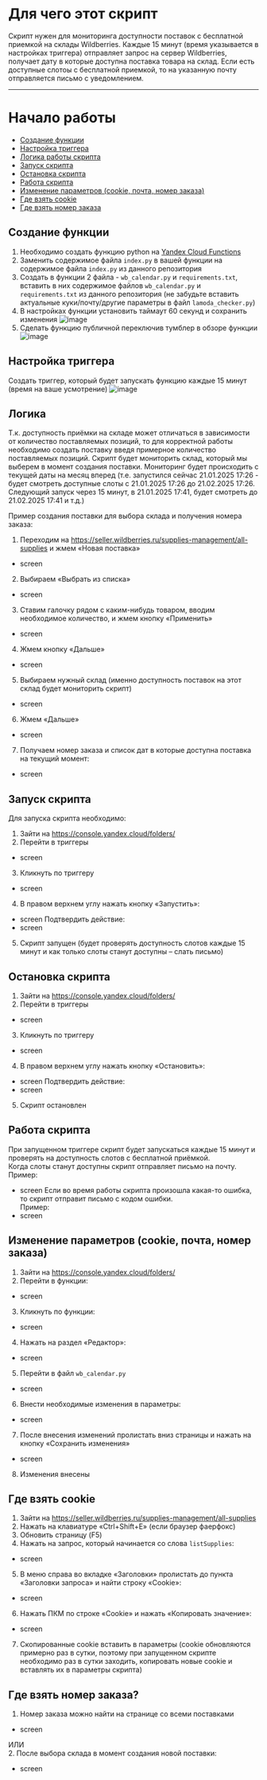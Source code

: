# Для чего этот скрипт

Скрипт нужен для мониторинга доступности поставок с бесплатной приемкой на склады Wildberries. Каждые 15 минут (время указывается в настройках триггера) отправляет запрос на сервер Wildberries, получает дату в которые доступна поставка товара на склад. Если есть доступные слотоы с бесплатной приемкой, то на указанную почту отправляется письмо с уведомлением.

___

# Начало работы

* [Создание функции](#создание-функции)
* [Настройка триггера](#настройка-триггера)
* [Логика работы скрипта](#логика-работы-скрипта)
* [Запуск скрипта](#запуск-скрипта)
* [Остановка скрипта](#остановка-скрипта)
* [Работа скрипта](#работа-скрипта)
* [Изменение параметров (cookie, почта, номер заказа)](#изменение-параметров-cookie-почта-номер-заказа)
* [Где взять cookie](#где-взять-cookie)
* [Где взять номер заказа](#где-взять-номер-заказа)


## Создание функции

1. Необходимо создать функцию python на [Yandex Cloud Functions](https://console.yandex.cloud/folders) 
2. Заменить содержимое файла `index.py` в вашей функции на содержимое файла `index.py` из данного репозитория
3. Создать в функции 2 файла - `wb_calendar.py` и `requirements.txt`, вставить в них содержимое файлов `wb_calendar.py` и `requirements.txt` из данного репозитория (не забудьте вставить актуальные куки/почту/другие параметры в файл `lamoda_checker.py`)
4. В настройках функции установить таймаут 60 секунд и сохранить изменения
![image](https://github.com/user-attachments/assets/7b72ff96-543e-4886-9ad9-751239dee50f) 
5. Сделать функцию публичной переключив тумблер в обзоре функции
![image](https://github.com/user-attachments/assets/251ebed7-2ee7-4a82-87cb-db9e51597b18)


## Настройка триггера

Создать триггер, который будет запускать функцию каждые 15 минут (время на ваше усмотрение)
![image](https://github.com/user-attachments/assets/84fcbbf3-58c6-4e24-9e97-7a6b8b90fa14)



## Логика

Т.к. доступность приёмки на складе может отличаться в зависимости от количество поставляемых позиций, то для корректной работы необходимо создать поставку введя примерное количество поставляемых позиций. Скрипт будет мониторить склад, который мы выберем в момент создания поставки. Мониторинг будет происходить с текущей даты на месяц вперед (т.е. запустился сейчас 21.01.2025 17:26 - будет смотреть доступные слоты с 21.01.2025 17:26  до 21.02.2025 17:26. Следующий запуск через 15 минут, в 21.01.2025 17:41, будет смотреть до 21.02.2025 17:41 и т.д.)

Пример создания поставки для выбора склада и получения номера заказа:<br>
1.	Переходим на https://seller.wildberries.ru/supplies-management/all-supplies и жмем «Новая поставка»<br>
* screen
2.	Выбираем «Выбрать из списка»<br>
* screen
3.	Ставим галочку рядом с каким-нибудь товаром, вводим необходимое количество, и жмем кнопку «Применить»<br>
* screen 
4.	Жмем кнопку «Дальше»<br>
* screen
5.	Выбираем нужный склад (именно доступность поставок на этот склад будет мониторить скрипт)<br>
* screen
6.	Жмем «Дальше»<br>
* screen
7.	Получаем номер заказа и список дат в которые доступна поставка на текущий момент:<br>
* screen


## Запуск скрипта

Для запуска скрипта необходимо:<br>
1.	Зайти на https://console.yandex.cloud/folders/<br>
2.	Перейти в триггеры<br>
* screen
3.	Кликнуть по триггеру<br>
* screen
4.	В правом верхнем углу нажать кнопку «Запустить»:<br>
* screen
Подтвердить действие:<br>
* screen
5.	Скрипт запущен (будет проверять доступность слотов каждые 15 минут и как только слоты станут доступны – слать письмо)

## Остановка скрипта

1.	Зайти на https://console.yandex.cloud/folders/<br>
2.	Перейти в триггеры<br>
* screen
3.	Кликнуть по триггеру<br>
* screen
4.	В правом верхнем углу нажать кнопку «Остановить»:<br>
* screen
Подтвердить действие:<br>
* screen
5.	Скрипт остановлен

## Работа скрипта

При запущенном триггере скрипт будет запускаться каждые 15 минут и проверять на доступность слотов с бесплатной приёмкой.<br>
Когда слоты станут доступны скрипт отправляет письмо на почту.<br>
Пример: <br>
* screen
Если во время работы скрипта произошла какая-то ошибка, то скрипт отправит письмо с кодом ошибки.<br>
Пример:<br>
* screen


## Изменение параметров (cookie, почта, номер заказа)

1.	Зайти на https://console.yandex.cloud/folders/<br>
2.	Перейти в функции:<br>
* screen
3.	Кликнуть по функции:<br>
* screen
4.	Нажать на раздел «Редактор»:<br>
* screen
5.	Перейти в файл `wb_calendar.py`<br>
* screen
6.	Внести необходимые изменения в параметры:<br>
* screen
7.	После внесения изменений пролистать вниз страницы и нажать на кнопку «Сохранить изменения»<br>
* screen
8.	Изменения внесены

## Где взять cookie

1.	Зайти на https://seller.wildberries.ru/supplies-management/all-supplies <br>
2.	Нажать на клавиатуре «Ctrl+Shift+E» (если браузер фаерфокс)<br>
3.	Обновить страницу (F5)<br>
4.	Нажать на запрос, который начинается со слова `listSupplies`:<br>
* screen
5.	В меню справа во вкладке «Заголовки» пролистать до пункта «Заголовки запроса» и найти строку «Cookie»:<br>
* screen
6.	Нажать ПКМ по строке «Cookie» и нажать «Копировать значение»:<br>
* screen
7.	Скопированные cookie вставить в параметры (cookie обновляются примерно раз в сутки, поэтому при запущенном скрипте необходимо раз в сутки заходить, копировать новые cookie и вставлять их в параметры скрипта)

## Где взять номер заказа?

1.	Номер заказа можно найти на странице со всеми поставками <br>
* screen

ИЛИ<br>
2.	После выбора склада в момент создания новой поставки:<br>
* screen
